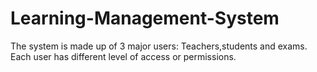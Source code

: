 # Learning-Management-System

The system is made up of 3 major users: Teachers,students and exams. Each user has different level of access or permissions.
